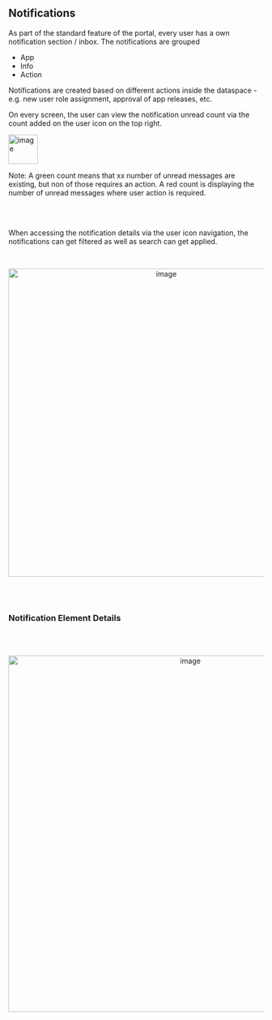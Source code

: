 ## Notifications

As part of the standard feature of the portal, every user has a own notification section / inbox.
The notifications are grouped

* App
* Info
* Action

Notifications are created based on different actions inside the dataspace - e.g. new user role assignment, approval of app releases, etc.

On every screen, the user can view the notification unread count via the count added on the user icon on the top right.

<img width="58" alt="image" src="https://github.com/catenax-ng/tx-portal-assets/assets/94133633/2bc4a556-57c2-4482-8212-a0677224fe49">

Note: A green count means that xx number of unread messages are existing, but non of those requires an action.
A red count is displaying the number of unread messages where user action is required.

<br>
<br>

When accessing the notification details via the user icon navigation, the notifications can get filtered as well as search can get applied.

<br>

<p align="center">
<img width="608" alt="image" src="https://github.com/catenax-ng/tx-portal-assets/assets/94133633/8596a023-0c27-4c36-bee4-06a55361fc05">
</p>

<br>
<br>

### Notification Element Details

<br>
<br>

<p align="center">
<img width="703" alt="image" src="https://github.com/catenax-ng/tx-portal-assets/assets/94133633/76607ef8-beb4-4e40-9b31-2de20677574b">
</p>

